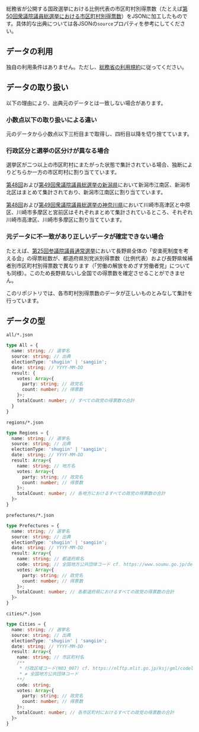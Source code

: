 総務省が公開する国政選挙における比例代表の市区町村別得票数（たとえば[第50回衆議院議員総選挙における市区町村別得票数](https://www.soumu.go.jp/senkyo/senkyo_s/data/shugiin50/index.html)）をJSONに加工したものです。具体的な出典については各JSONの`source`プロパティを参考にしてください。

## データの利用

独自の利用条件はありません。ただし、[総務省の利用規約](https://www.soumu.go.jp/menu_kyotsuu/policy/tyosaku.html#tyosakuken)に従ってください。

## データの取り扱い

以下の理由により、出典元のデータとは一致しない場合があります。

### 小数点以下の取り扱いによる違い

元のデータから小数点以下三桁目まで取得し、四桁目以降を切り捨てています。

### 行政区分と選挙の区分けが異なる場合

選挙区が二つ以上の市区町村にまたがった状態で集計されている場合、独断によりどちらか一方の市区町村に割り当てています。

[第48回](https://www.soumu.go.jp/senkyo/senkyo_s/data/shugiin48/shikuchouson_15.html)および[第49回衆議院議員総選挙の新潟県](https://www.soumu.go.jp/senkyo/senkyo_s/data/shugiin49/shikuchouson_15.html)において新潟市江南区、新潟市北区はまとめて集計されており、新潟市江南区に割り当てています。

[第48回](https://www.soumu.go.jp/senkyo/senkyo_s/data/shugiin48/shikuchouson_14.html)および[第49回衆議院議員総選挙の神奈川県](https://www.soumu.go.jp/senkyo/senkyo_s/data/shugiin49/shikuchouson_14.html)において川崎市高津区と中原区、川崎市多摩区と宮前区はそれぞれまとめて集計されているところ、それぞれ川崎市高津区、川崎市多摩区に割り当てています。

### 元データに不一致があり正しいデータが確定できない場合

たとえば、[第25回参議院議員通常選挙](https://www.soumu.go.jp/senkyo/senkyo_s/data/sangiin25/index.html)において長野県全体の「安楽死制度を考える会」の得票総数が、都道府県別党派別得票数（比例代表）および長野県候補者別市区町村別得票数で異なります（「労働の解放をめざす労働者党」についても同様）。このため長野県ないし全国での得票数を確定させることができません。

このリポジトリでは、各市町村別得票数のデータが正しいものとみなして集計を行っています。

## データの型

`all/*.json`

```ts
type All = {
  name: string; // 選挙名
  source: string; // 出典
  electionType: 'shugiin' | 'sangiin';
  date: string; // YYYY-MM-DD
  result: {
    votes: Array<{
      party: string; // 政党名
      count: number; // 得票数
    }>;
    totalCount: number; // すべての政党の得票数の合計
  }
}
```

`regions/*.json`

```ts
type Regions = {
  name: string; // 選挙名
  source: string; // 出典
  electionType: 'shugiin' | 'sangiin';
  date: string; // YYYY-MM-DD
  result: Array<{
    name: string; // 地方名
    votes: Array<{
      party: string; // 政党名
      count: number; // 得票数
    }>;
    totalCount: number; // 各地方におけるすべての政党の得票数の合計
  }>
}
```

`prefectures/*.json`

```ts
type Prefectures = {
  name: string; // 選挙名
  source: string; // 出典
  electionType: 'shugiin' | 'sangiin';
  date: string; // YYYY-MM-DD
  result: Array<{
    name: string; // 都道府県名
    code: string; // 全国地方公共団体コード cf. https://www.soumu.go.jp/denshijiti/code.html
    votes: Array<{
      party: string; // 政党名
      count: number; // 得票数
    }>;
    totalCount: number; // 各都道府県におけるすべての政党の得票数の合計
  }>
}
```

`cities/*.json`

```ts
type Cities = {
  name: string; // 選挙名
  source: string; // 出典
  electionType: 'shugiin' | 'sangiin';
  date: string; // YYYY-MM-DD
  result: Array<{
    name: string; // 市区町村名
    /**
     * 行政区域コード(N03_007) cf. https://nlftp.mlit.go.jp/ksj/gml/codelist/AdminAreaCd.html
     * ≠ 全国地方公共団体コード
    **/
    code: string;
    votes: Array<{
      party: string; // 政党名
      count: number; // 得票数
    }>;
    totalCount: number; // 各市区町村におけるすべての政党の得票数の合計
  }>
}
```
